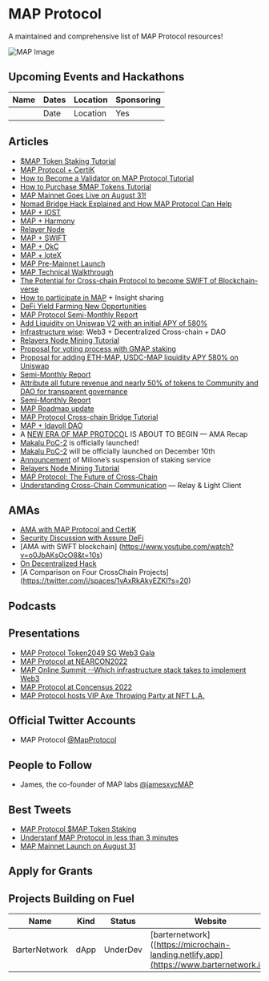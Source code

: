 # MAP Protocol
A maintained and comprehensive list of MAP Protocol resources!

![MAP Image](https://user-images.githubusercontent.com/48773775/191499979-bb229459-b658-4640-97e2-b3722adfd881.jpg)


## Upcoming Events and Hackathons
| Name | Dates | Location | Sponsoring |
|---|---|---|---|
|   | Date | Location | Yes |

## Articles

+ [$MAP Token Staking Tutorial](https://medium.com/marcopolo-protocol/map-token-staking-tutorial-d78fc60e76e9)
+ [MAP Protocol + CertiK](https://medium.com/marcopolo-protocol/map-protocol-and-certik-join-forces-to-safeguard-cross-chain-security-e4cbf1c40fe7)
+ [How to Become a Validator on MAP Protocol Tutorial](https://medium.com/marcopolo-protocol/a-step-by-step-guide-for-creating-a-validator-on-map-protocol-ab8ad14fae8f)
+ [How to Purchase $MAP Tokens Tutorial](https://mapprotocolofficial.medium.com/how-to-get-map-tokens-via-metamask-5ad02ba98b13)
+ [MAP Mainnet Goes Live on August 31!](https://medium.com/marcopolo-protocol/map-mainnet-goes-live-on-august-31-4d3b044fcd8c)
+ [Nomad Bridge Hack Explained and How MAP Protocol Can Help](https://medium.com/marcopolo-protocol/nomad-bridge-hack-explained-and-how-map-protocol-can-help-975ebdc08b82)
+ [MAP + IOST](https://medium.com/marcopolo-protocol/map-protocol-partners-with-iost-to-provide-omnichain-infrastructure-for-dapp-development-32e19b0d80b8)
+ [MAP + Harmony](https://medium.com/marcopolo-protocol/harmony-and-map-protocol-announce-strategic-cross-chain-partnership-connecting-harmony-with-all-76e605caf234)
+ [Relayer Node](https://mapprotocolofficial.medium.com/relayer-node-token-withdrawal-process-574507dda916) 
+ [MAP + SWIFT](https://medium.com/marcopolo-protocol/map-protocol-partners-with-swft-blockchain-to-provide-omnichain-infrastructure-support-d2a9fa5a9258)
+ [MAP + OkC](https://medium.com/marcopolo-protocol/map-protocol-partners-with-okc-to-provide-omnichain-infrastructure-for-dapp-development-437e8c86c26b)
+ [MAP + loteX](https://medium.com/marcopolo-protocol/map-protocol-partners-with-iotex-to-provide-omni-chain-infrastructure-for-dapp-development-6b5e7a6e4dcd)
+ [MAP Pre-Mainnet Launch](https://medium.com/marcopolo-protocol/makalu-poc-3-map-protocols-pre-mainnet-launching-soon-omnichain-is-coming-a5ea85feff7f)
+ [MAP Technical Walkthrough](https://medium.com/marcopolo-protocol/the-ultimate-walkthrough-of-map-protocols-technical-framework-and-the-reveal-of-barter-swap-in-fafe715f8ce1)
+ [The Potential for Cross-chain Protocol to become SWIFT of Blockchain-verse](https://mapprotocolofficial.medium.com/the-potential-for-cross-chain-protocol-to-become-swift-of-blockchain-verse-ee594ba5b05)
+ [How to participate in MAP](https://mapprotocolofficial.medium.com/map-protocol-how-to-participate-in-map-protocol-and-share-the-future-of-map-protocol-ama-recap-edefa1de0c5b) + Insight sharing
+ [DeFi Yield Farming New Opportunities](https://medium.com/marcopolo-protocol/defi-yield-farming-new-opportunities-hiveswap-liquidity-pools-with-an-initial-apr-of-580-210b80bb9417)
+ [MAP Protocol Semi-Monthly Report](https://medium.com/marcopolo-protocol/map-protocol-semi-monthly-report-84-jan-16th-jan-31st-8c798ddaeb4d)
+ [Add Liquidity on Uniswap V2 with an initial APY of 580%](https://medium.com/marcopolo-protocol/how-to-add-liquidity-on-uniswap-v2-with-an-initial-apy-of-580-on-eth-map-and-usdc-map-pools-a-2d1c7c58fc2c)
+ [Infrastructure wise](https://medium.com/marcopolo-protocol/infrastructure-wise-web3-decentralized-cross-chain-dao-the-next-multi-billion-decentralized-fde8dd17ac19): Web3 + Decentralized Cross-chain + DAO
+ [Relayers Node Mining Tutorial](https://mapprotocolofficial.medium.com/relayers-node-mining-tutorial-806a38205610)
+ [Proposal for voting process with GMAP staking](https://mapprotocolofficial.medium.com/proposal-for-voting-process-with-gmap-staking-5233d1a4b0bd)
+ [Proposal for adding ETH-MAP, USDC-MAP liquidity APY 580% on Uniswap](https://medium.com/marcopolo-protocol/proposal-for-adding-eth-map-usdc-map-liquidity-apy-580-on-uniswap-be44a4dd65c9)
+ [Semi-Monthly Report](https://medium.com/marcopolo-protocol/map-protocol-semi-monthly-report-83-jan-1st-jan-15th-e62ec2472a3a)
+ [Attribute all future revenue and nearly 50% of tokens to Community and DAO for transparent governance](https://medium.com/marcopolo-protocol/cross-chain-project-map-protocol-determined-to-attribute-all-future-revenue-and-nearly-50-of-79ef8092dd7a)
+ [Semi-Monthly Report](https://medium.com/marcopolo-protocol/map-protocol-semi-monthly-report-82-dec-16th-dec-31st-774245820ef1)
+ [MAP Roadmap update](https://mapprotocolofficial.medium.com/roadmap-update-announcement-of-map-protocol-53082fc881a4)
+ [MAP Protocol Cross-chain Bridge Tutorial](https://medium.com/marcopolo-protocol/map-protocol-cross-chain-bridge-tutorial-d3527952aac5)
+ [MAP + Idavoll DAO](https://mapprotocolofficial.medium.com/map-protocol-partners-with-idavoll-dao-df2350674a21)
+ A [NEW ERA OF MAP PROTOCO](https://medium.com/marcopolo-protocol/map-protocol-a-new-era-of-map-protocol-is-about-to-begin-ama-recap-ff2facade135)L IS ABOUT TO BEGIN — AMA Recap
+ [Makalu PoC-2](https://medium.com/marcopolo-protocol/map-protocol-makalu-poc-2-is-officially-launched-4750cb9b408d) is officially launched!
+ [Makalu PoC-2](https://medium.com/marcopolo-protocol/map-protocol-makalu-poc-2-will-be-officially-launched-on-december-10th-c9a0f325f075) will be officially launched on December 10th
+ [Announcement](https://mapprotocolofficial.medium.com/announcement-of-miliones-suspension-of-staking-service-from-november-2021-onwards-24d445e61286) of Milione’s suspension of staking service
+ [Relayers Node Mining Tutorial](https://medium.com/marcopolo-protocol/map-protocol-relayers-node-mining-tutorial-5162615c0d0e)
+ [MAP Protocol: The Future of Cross-Chain](https://mapprotocolofficial.medium.com/map-protocol-the-future-of-cross-chain-by-jay-marketing-director-ama-recap-aae68f73d6a6)
+ [Understanding Cross-Chain Communication](https://mapprotocolofficial.medium.com/map-protocol-understanding-cross-chain-communication-relay-light-client-bbed35e3701c) — Relay & Light Client

## AMAs
- [AMA with MAP Protocol and CertiK](https://twitter.com/i/spaces/1jMKgLgmMAMGL?s=20)
- [Security Discussion with Assure DeFi](https://twitter.com/i/spaces/1OyKADLwoNnxb?s=20)
- [AMA with SWFT blockchain] (https://www.youtube.com/watch?v=o0JbAKsOcO8&t=10s)
- [On Decentralized Hack](https://twitter.com/i/spaces/1lPKqmOzdPNKb?s=20)
- [A Comparison on Four CrossChain Projects] (https://twitter.com/i/spaces/1vAxRkAkyEZKl?s=20)

## Podcasts

## Presentations
- [MAP Protocol Token2049 SG Web3 Gala](https://twitter.com/MapProtocol/status/1571394636870221825)
- [MAP Protocol at NEARCON2022](https://twitter.com/MapProtocol/status/1570409984898519040)
- [MAP Online Summit --Which infrastructure stack takes to implement Web3 ](https://www.youtube.com/watch?v=HyhmgPlzh1Q)
- [MAP Protocol at Concensus 2022](https://cryptodaily.co.uk/2022/06/web-30-night-at-the-consensus2022-recap-map-protocol-x-kucoin-community-chain)
- [MAP Protocol hosts VIP Axe Throwing Party at NFT L.A.](https://finance.yahoo.com/news/web3-0-map-world-taken-173500001.html)

## Official Twitter Accounts
- MAP Protocol [@MapProtocol](https://twitter.com/MapProtocol)

## People to Follow
- James, the co-founder of MAP labs [@jamesxycMAP](https://twitter.com/jamesxycMAP)


## Best Tweets
- [MAP Protocol $MAP Token Staking](https://twitter.com/MapProtocol/status/1569672380150325249)
- [Understanf MAP Protocol in less than 3 minutes](https://twitter.com/MapProtocol/status/1570290846133800960)
- [MAP Mainnet Launch on August 31](https://twitter.com/MapProtocol/status/1564526177254903808)

## Apply for Grants


## Projects Building on Fuel

| Name | Kind | Status |  Website  | Twitter |  Github |
|---|---|---|---|---|---|
|  BarterNetwork | dApp | UnderDev | [barternetwork]([https://microchain-landing.netlify.app](https://www.barternetwork.io/)  |  [twitter](https://twitter.com/BarterNetworkio) | [github](https://github.com/barternetwork)  |
